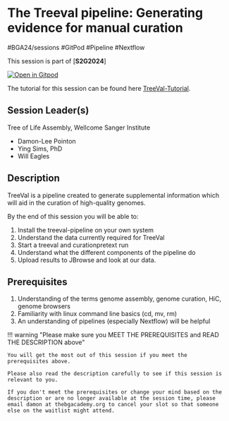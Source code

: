 # The Treeval pipeline: Generating evidence for manual curation

#BGA24/sessions #GitPod #Pipeline #Nextflow

This session is part of [**S2G2024**]

[![Open in Gitpod](https://gitpod.io/button/open-in-gitpod.svg)](https://gitpod.io/#https://github.com/S2G2024/treeval-curation) 

The tutorial for this session can be found here [TreeVal-Tutorial](https://thebgacademy.org/BGA24/Session-Documents/TreeVal/TreeVal-Tutorial).

## Session Leader(s)

Tree of Life Assembly, Wellcome Sanger Institute

- Damon-Lee Pointon
- Ying Sims, PhD
- Will Eagles

## Description

TreeVal is a pipeline created to generate supplemental information which will aid in the curation of high-quality genomes.

By the end of this session you will be able to:

1. Install the treeval-pipeline on your own system
2. Understand the data currently required for TreeVal
3. Start a treeval and curationpretext run
4. Understand what the different components of the pipeline do
5. Upload results to JBrowse and look at our data.

## Prerequisites

1. Understanding of the terms genome assembly, genome curation, HiC, genome browsers
2. Familiarity with linux command line basics (cd, mv, rm)
3. An understanding of pipelines (especially Nextflow) will be helpful

!!! warning "Please make sure you MEET THE PREREQUISITES and READ THE DESCRIPTION above"

    You will get the most out of this session if you meet the prerequisites above.

    Please also read the description carefully to see if this session is relevant to you.
    
    If you don't meet the prerequisites or change your mind based on the description or are no longer available at the session time, please email damon at thebgacademy.org to cancel your slot so that someone else on the waitlist might attend.
